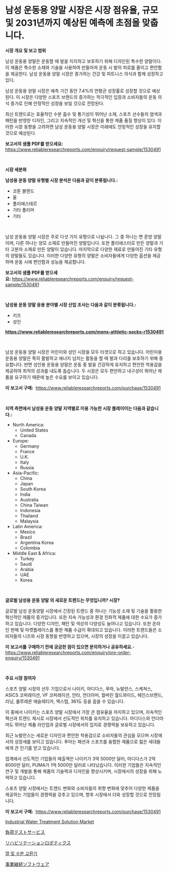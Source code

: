 <p><h1>남성 운동용 양말 시장은 시장 점유율, 규모 및 2031년까지 예상된 예측에 초점을 맞춥니다.</h1></p><p><strong>시장 개요 및 보고 범위</strong></p>
<p><p>남성 운동용 양말은 운동할 때 발을 지지하고 보호하기 위해 디자인된 특수한 양말이다. 이 제품은 특수한 소재와 기술을 사용하여 만들어져 운동 시 발의 피로를 줄이고 편안함을 제공한다. 남성 운동용 양말 시장은 증가하는 건강 및 피트니스 의식과 함께 성장하고 있다. </p><p>남성 운동용 양말 시장은 예측 기간 동안 7.4%의 연평균 성장률로 성장할 것으로 예상된다. 이 시장은 다양한 스포츠 브랜드의 증가하는 적극적인 입장과 소비자들의 운동 의식 증가로 인해 안정적인 성장을 보일 것으로 전망된다. </p><p>최신 트렌드로는 효율적인 수분 흡수 및 통기성이 뛰어난 소재, 스포츠 선수들의 염색과 패턴을 반영한 디자인, 그리고 지속적인 개선 및 혁신을 통한 제품 품질 향상이 있다. 이러한 시장 동향을 고려하면 남성 운동용 양말 시장은 미래에도 안정적인 성장을 유지할 것으로 예상된다.</p></p>
<p><strong>보고서의 샘플 PDF를 받으세요:</strong> <a href="https://www.reliableresearchreports.com/enquiry/request-sample/1530491">https://www.reliableresearchreports.com/enquiry/request-sample/1530491</a></p>
<p>&nbsp;</p>
<p><strong>시장 세분화</strong></p>
<p><strong>남성용 운동 양말 유형별 시장 분석은 다음과 같이 분류됩니다.:</strong></p>
<p><ul><li>코튼 블렌드</li><li>울</li><li>폴리에스테르</li><li>기타 폴리머</li><li>기타</li></ul></p>
<p>&nbsp;</p>
<p><p>남성 운동용 양말 시장은 주로 다섯 가지 유형으로 나뉩니다. 그 중 하나는 면 혼방 양말이며, 다른 하나는 양모 소재로 만들어진 양말입니다. 또한 폴리에스터로 만든 양말과 기타 고분자 소재로 만든 양말이 있습니다. 마지막으로 다양한 재료로 만들어진 기타 유형의 양말들도 있습니다. 이러한 다양한 유형의 양말은 소비자들에게 다양한 옵션을 제공하며 운동 시에 편안함과 성능을 제공합니다.</p></p>
<p><strong>보고서의 샘플 PDF를 받으세요:</strong>&nbsp;<a href="https://www.reliableresearchreports.com/enquiry/request-sample/1530491">https://www.reliableresearchreports.com/enquiry/request-sample/1530491</a></p>
<p>&nbsp;</p>
<p><strong> 남성용 운동 양말 응용 분야별 시장 산업 조사는 다음과 같이 분류됩니다.:</strong></p>
<p><ul><li>키즈</li><li>성인</li></ul></p>
<p><strong><a href="https://www.reliableresearchreports.com/mens-athletic-socks-r1530491">https://www.reliableresearchreports.com/mens-athletic-socks-r1530491</a></strong></p>
<p>&nbsp;</p>
<p><p>남성 운동용 양말 시장은 어린이와 성인 시장을 모두 타겟으로 하고 있습니다. 어린이용 운동용 양말은 특히 활발하고 에너지 넘치는 활동을 할 때 발과 다리를 보호하기 위해 중요합니다. 반면 성인용 운동용 양말은 운동 중 발을 건강하게 유지하고 편안한 착용감을 제공하여 최적의 성과를 내도록 돕습니다. 두 시장은 모두 편안하고 내구성이 뛰어난 제품을 요구하기 때문에 높은 수요를 보이고 있습니다.</p></p>
<p><strong>이 보고서 구매:</strong>&nbsp; <a href="https://www.reliableresearchreports.com/purchase/1530491">https://www.reliableresearchreports.com/purchase/1530491</a></p>
<p>&nbsp;</p>
<p><strong>지역 측면에서 남성용 운동 양말 지역별로 이용 가능한 시장 플레이어는 다음과 같습니다.:</strong></p>
<p><ul>
    <li>
        North America:
        <ul>
            <li>United States</li>
            <li>Canada</li>
        </ul>
    </li>
    <li>
        Europe:
        <ul>
            <li>Germany</li>
            <li>France</li>
            <li>U.K.</li>
            <li>Italy</li>
            <li>Russia</li>
        </ul>
    </li>
    <li>
        Asia-Pacific:
        <ul>
            <li>China</li>
            <li>Japan</li>
            <li>South Korea</li>
            <li>India</li>
            <li>Australia</li>
            <li>China Taiwan</li>
            <li>Indonesia</li>
            <li>Thailand</li>
            <li>Malaysia</li>
        </ul>
    </li>
    <li>
        Latin America:
        <ul>
            <li>Mexico</li>
            <li>Brazil</li>
            <li>Argentina Korea</li>
            <li>Colombia</li>
        </ul>
    </li>
    <li>
        Middle East & Africa:
        <ul>
            <li>Turkey</li>
            <li>Saudi</li>
            <li>Arabia</li>
            <li>UAE</li>
            <li>Korea</li>
        </ul>
    </li>
    </ul></p>
<p>&nbsp;</p>
<p><strong>글로벌 남성용 운동 양말 의 새로운 트렌드는 무엇입니까? 시장?</strong></p>
<p><p>글로벌 남성 운동양말 시장에서 긴장된 트렌드 중 하나는 기능성 소재 및 기술을 활용한 혁신적인 제품의 증가입니다. 또한 지속 가능성과 환경 친화적 제품에 대한 수요가 증가하고 있습니다. 다양한 디자인, 패턴 및 색상의 다양성도 늘어나고 있습니다. 또한 온라인 판매 및 마켓플레이스를 통한 제품 수급이 확대되고 있습니다. 이러한 트렌드들은 소비자들의 니즈와 시장 동향을 반영하고 있으며, 시장의 성장을 이끌고 있습니다.</p></p>
<p><strong>이 보고서를 구매하기 전에 궁금한 점이 있으면 문의하거나 공유하세요.</strong>- <a href="https://www.reliableresearchreports.com/enquiry/pre-order-enquiry/1530491">https://www.reliableresearchreports.com/enquiry/pre-order-enquiry/1530491</a></p>
<p>&nbsp;</p>
<p><strong>주요 시장 참여자</strong></p>
<p><p>스포츠 양말 시장의 선두 기업으로서 나이키, 아디다스, 푸마, 뉴발란스, 스케쳐스, ASICS 코퍼레이션, VF 코퍼레이션, 안타, 언더아머, 월버린 월드와이드, 헤인스브랜드, 리닝, 룰루레몬 애슬레티카, 엑스텝, 361도 등을 꼽을 수 있습니다.</p><p>이 중에서 나이키는 스포츠 양말 시장에서 가장 큰 점유율을 차지하고 있으며, 지속적인 혁신과 트렌드 제시로 시장에서 선도적인 위치를 유지하고 있습니다. 아디다스와 언더아머도 뛰어난 제품 라인업과 글로벌 시장에서의 입지로 경쟁력을 보유하고 있습니다.</p><p>최근 뉴발란스는 새로운 디자인과 편안한 착용감으로 소비자들의 관심을 모으며 시장에서의 성장세를 보이고 있습니다. 푸마는 패션과 스포츠를 융합한 제품으로 젊은 세대들에게 큰 인기를 얻고 있습니다.</p><p>업계에서 선도적인 기업들의 매출액은 나이키가 3억 5000만 달러, 아디다스가 2억 8000만 달러, PUMA가 1억 5000만 달러로 나타났습니다. 이러한 기업들은 지속적인 연구 및 개발을 통해 제품의 기술력과 디자인을 향상시키며, 시장에서의 성장을 위해 노력하고 있습니다.</p><p>스포츠 양말 시장에서는 트렌드 변화와 소비자들의 취향 변화에 맞추어 다양한 제품을 제공하는 기업들이 경쟁력을 갖추고 있으며, 향후 시장에서 더욱 성장할 것으로 전망됩니다.</p></p>
<p><strong>이 보고서 구매:</strong>&nbsp;&nbsp;<a href="https://www.reliableresearchreports.com/purchase/1530491">https://www.reliableresearchreports.com/purchase/1530491</a></p>
<p><p><a href="https://github.com/marloy8/Market-Research-Report-List-4/blob/main/industrial-water-treatment-solution-market.md">Industrial Water Treatment Solution Market</a></p><p><a href="https://medium.com/@marcosoenrt565736/%E8%B2%A0%E8%8D%B7%E3%83%86%E3%82%B9%E3%83%88%E3%82%B5%E3%83%BC%E3%83%93%E3%82%B9%E5%B8%82%E5%A0%B4-%E5%B8%82%E5%A0%B4%E3%82%B7%E3%82%A7%E3%82%A2-%E5%B8%82%E5%A0%B4%E3%83%88%E3%83%AC%E3%83%B3%E3%83%89-%E5%B0%86%E6%9D%A5%E3%81%AE%E6%88%90%E9%95%B7%E3%82%92%E6%8E%A2%E3%82%8B-ae1a36917ece">負荷テストサービス</a></p><p><a href="https://github.com/EthanMorar2011/Market-Research-Report-List-1/blob/main/463381628859.md">リハビリテーションロボティクス</a></p><p><a href="https://medium.com/@lizaheller2023/%EC%97%B4-%EB%B0%8F-%EC%88%98%EB%B6%84-%EA%B5%90%ED%99%98%EA%B8%B0-%EC%8B%9C%EC%9E%A5%EC%9D%80-%EC%8B%9C%EC%9E%A5-%EC%A0%90%EC%9C%A0%EC%9C%A8-%ED%81%AC%EA%B8%B0-%EB%B0%8F-2031%EB%85%84%EA%B9%8C%EC%A7%80%EC%9D%98-%EC%98%88%EC%83%81-%EC%98%88%EC%B8%A1%EC%97%90-%EC%A7%91%EC%A4%91%ED%95%A9%EB%8B%88%EB%8B%A4-701f0e1ac768">열 및 수분 교환기</a></p><p><a href="https://medium.com/@desekay3566/%E3%83%93%E3%82%B8%E3%83%8D%E3%82%B9%E7%B6%99%E7%B6%9A%E6%80%A7%E3%82%BD%E3%83%95%E3%83%88%E3%82%A6%E3%82%A7%E3%82%A2%E5%B8%82%E5%A0%B4%E3%81%AF-%E5%B8%82%E5%A0%B4%E3%82%B7%E3%82%A7%E3%82%A2-%E3%82%B5%E3%82%A4%E3%82%BA-%E3%81%8A%E3%82%88%E3%81%B32031%E5%B9%B4%E3%81%BE%E3%81%A7%E3%81%AE%E4%BA%88%E6%83%B3%E3%81%95%E3%82%8C%E3%82%8B%E4%BA%88%E6%B8%AC%E3%81%AB%E7%84%A6%E7%82%B9%E3%82%92%E5%BD%93%E3%81%A6%E3%81%A6%E3%81%84%E3%81%BE%E3%81%99-aa5701f2467f">事業継続ソフトウェア</a></p></p>